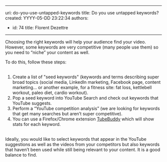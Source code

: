 

---
uri: do-you-use-untapped-keywords
title: Do you use untapped keywords?
created: YYYY-05-DD 23:22:34
authors:
  - id: 74
    title: Florent Dezettre
---




<span class='intro'> <p>Choosing the right keywords will help your audience find your video. However, some keywords are very competitive (many people use them) so you need to “niche” your content as well.</p> </span>

<p>To do this, follow these steps&#58;<br>&#160;<br></p><ol><li>Create a list of &quot;seed keywords&quot; (keywords and terms describing super broad topics (social media, LinkedIn marketing, Facebook page, content marketing… or another example, for a fitness site&#58; fat loss, kettlebell workout, paleo diet, cardio workout).</li><li>Pop a seed keyword into YouTube Search and check out keywords that YouTube suggests.</li><li>Perform a “YouTube competition analysis” (we are looking for keywords that get many searches but aren’t super competitive).</li><li>You can use a Firefox/Chrome extension <a href="https&#58;//www.tubebuddy.com/">TubeBuddy</a> which will show stats for each keyword.<br></li></ol><p>&#160;<br>Ideally, you would like to select keywords that appear in the YouTube suggestions as well as the videos from your competitors but also keywords that haven’t been used while still being relevant to your content. It is a good balance to find.<br></p>


